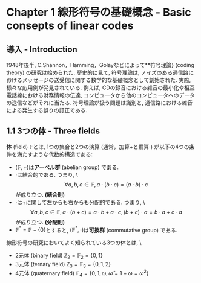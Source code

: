 # Chapter 1 線形符号の基礎概念 - Basic consepts of linear codes

## 導入 - Introduction

1948年後半, C.Shannon，Hamming，Golayなどによって**符号理論} (coding theory) の研究は始められた.
歴史的に見て, 符号理論は, ノイズのある通信路におけるメッセージの送受信に関する数学的な基礎概念として創始された.
実際, 様々な応用例が発見されている. 例えば, CDの録音における雑音の最小化や相互電話線における財務情報の伝達, コンピュータから他のコンピュータへのデータの送信などがそれに当たる. 符号理論が扱う問題は識別と, 通信路における雑音による発生する誤りの訂正である.

## 1.1 3つの体 - Three fields

**体** (field) $\mathbb F$とは, 1つの集合と2つの演算 (通常，加算$+$と乗算$\cdot$) が以下の4つの条件を満たすような代数的構造である:
- $(\mathbb F, +)$は**アーベル群** (abelian group) である.
- $\cdot$は結合的である. つまり, \\
$$
\forall a, b, c \in \mathbb F, a \cdot (b \cdot c) = (a \cdot b) \cdot c
$$
が成り立つ. **(結合則)**
- $\cdot$は$+$に関して左からも右からも分配的である. つまり, \\
$$
\forall a, b, c \in \mathbb F, a \cdot (b+c) = a \cdot b + a \cdot c, (b+c) \cdot a = b \cdot a + c \cdot a
$$
が成り立つ. **(分配則)**
- $\mathbb F^{\ast} = \mathbb F- \{ 0 \}$とすると, $(\mathbb F^{\ast}, \cdot)$は**可換群** (commutative group) である.


線形符号の研究においてよく知られている3つの体とは, \\
- 2元体 (binary field) $\mathbb Z_2 = \mathbb F_2 = \{0, 1\}$
- 3元体 (ternary field) $\mathbb Z_3 = \mathbb F_3 = \{0, 1, 2\}$
- 4元体 (quaternary field) $\mathbb F_4 = \{0, 1, \omega, \bar{\omega} = 1 + \omega = \omega^2\}$
